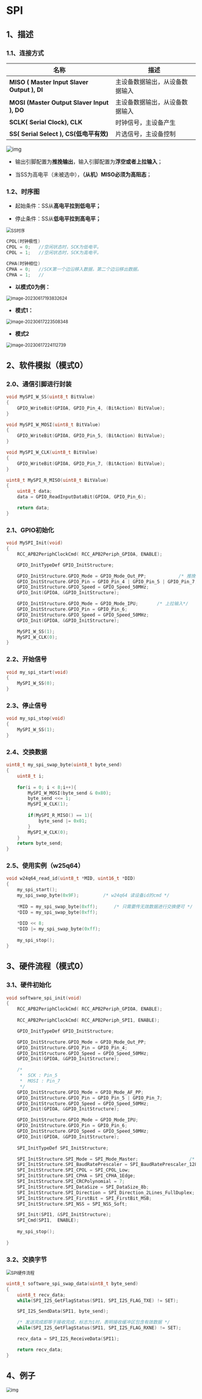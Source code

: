 # SPI

## 1、描述

### 1.1、连接方式

| 名称                                        | 描述                           |
| ------------------------------------------- | ------------------------------ |
| **MISO ( Master Input Slaver Output ), DI** | 主设备数据输出，从设备数据输入 |
| **MOSI (Master Output Slaver Input ), DO**  | 主设备数据输出，从设备数据输入 |
| **SCLK( Serial Clock), CLK**                | 时钟信号，主设备产生           |
| **SS( Serial Select ), CS(低电平有效)**     | 片选信号，主设备控制           |

![img](https://img-blog.csdn.net/20180515145056575)

- 输出引脚配置为**推挽输出**，输入引脚配置为**浮空或者上拉输入**；

- 当SS为高电平（未被选中），**（从机）**MISO必须为**高阻态**；

### 1.2、时序图

- 起始条件：SS从**高电平拉到低电平；**

- 停止条件：SS从**低电平拉到高电平；**

<img src="D:\MarkdowPad2_md\随手记\images\image-20230617191705250.png" alt="SS时序" style="zoom:80%;" />



```c
CPOL(时钟极性)
CPOL = 0;	//空闲状态时，SCK为低电平。
CPOL = 1;	//空闲状态时，SCK为高电平。

CPHA(时钟相位)
CPHA = 0;	//SCK第一个边沿移入数据，第二个边沿移出数据。
CPHA = 1;	//
```

- **以模式0为例：**



<img src="D:\MarkdowPad2_md\随手记\images\image-20230617193832624.png" alt="image-20230617193832624" style="zoom:80%;" />





- **模式1：**

<img src="D:\MarkdowPad2_md\随手记\images\image-20230617223508348.png" alt="image-20230617223508348" style="zoom:80%;" />



- **模式2**

<img src="D:\MarkdowPad2_md\随手记\images\image-20230617224112739.png" alt="image-20230617224112739" style="zoom:80%;" />



## 2、软件模拟（模式0）

### 2.0、通信引脚进行封装

```c
void MySPI_W_SS(uint8_t BitValue)
{
	GPIO_WriteBit(GPIOA, GPIO_Pin_4, (BitAction) BitValue);
}

void MySPI_W_MOSI(uint8_t BitValue)
{
	GPIO_WriteBit(GPIOA, GPIO_Pin_5, (BitAction) BitValue);
}

void MySPI_W_CLK(uint8_t BitValue)
{
	GPIO_WriteBit(GPIOA, GPIO_Pin_7, (BitAction) BitValue);
}

uint8_t MySPI_R_MISO(uint8_t BitValue)
{
	uint8_t data;
	data = GPIO_ReadInputDataBit(GPIOA, GPIO_Pin_6);

	return data;
}
```



### 2.1、GPIO初始化

```c
void MySPI_Init(void)
{
	RCC_APB2PeriphClockCmd( RCC_APB2Periph_GPIOA, ENABLE);

	GPIO_InitTypeDef GPIO_InitStructure;

	GPIO_InitStructure.GPIO_Mode = GPIO_Mode_Out_PP;			/* 推挽输出 */
	GPIO_InitStructure.GPIO_Pin = GPIO_Pin_4 | GPIO_Pin_5 | GPIO_Pin_7;
	GPIO_InitStructure.GPIO_Speed = GPIO_Speed_50MHz;
	GPIO_Init(GPIOA, &GPIO_InitStructure);

	GPIO_InitStructure.GPIO_Mode = GPIO_Mode_IPU;		/* 上拉输入*/
	GPIO_InitStructure.GPIO_Pin = GPIO_Pin_6;
	GPIO_InitStructure.GPIO_Speed = GPIO_Speed_50MHz;
	GPIO_Init(GPIOA, &GPIO_InitStructure);

	MySPI_W_SS(1);
	MySPI_W_CLK(0);
}
```

### 2.2、开始信号

```c
void my_spi_start(void)
{
	MySPI_W_SS(0);
}
```

### 2.3、停止信号

```c
void my_spi_stop(void)
{
	MySPI_W_SS(1);
}
```

### 2.4、交换数据

```c
uint8_t my_spi_swap_byte(uint8_t byte_send)
{
	uint8_t i;
	
	for(i = 0; i < 8;i++){
		MySPI_W_MOSI(byte_send & 0x80);
		byte_send <<= 1;
		MySPI_W_CLK(1);
		
		if(MySPI_R_MISO() == 1){
			byte_send |= 0x01;
		}
		MySPI_W_CLK(0);
	}
	return byte_send;
}
```

### 2.5、使用实例（w25q64）

```c
void w24q64_read_id(uint8_t *MID, uint16_t *DID)
{
    my_spi_start();
    my_spi_swap_byte(0x9F);			/* w24q64 读设备id的cmd */
    
    *MID = my_spi_swap_byte(0xff);		/* 只需要传无效数据进行交换便可 */
    *DID = my_spi_swap_byte(0xff);
    
    *DID << 8;
    *DID |= my_spi_swap_byte(0xff);
    
    my_spi_stop();
}
```



## 3、硬件流程（模式0）

### 3.1、硬件初始化

```c
void software_spi_init(void)
{
	RCC_APB2PeriphClockCmd( RCC_APB2Periph_GPIOA, ENABLE);
	
	RCC_APB2PeriphClockCmd( RCC_APB2Periph_SPI1, ENABLE);

	GPIO_InitTypeDef GPIO_InitStructure;

	GPIO_InitStructure.GPIO_Mode = GPIO_Mode_Out_PP;
	GPIO_InitStructure.GPIO_Pin = GPIO_Pin_4;
	GPIO_InitStructure.GPIO_Speed = GPIO_Speed_50MHz;
	GPIO_Init(GPIOA, &GPIO_InitStructure);

	/*
	 *	SCK : Pin_5
	 *	MOSI : Pin_7
	 */
	GPIO_InitStructure.GPIO_Mode = GPIO_Mode_AF_PP;
	GPIO_InitStructure.GPIO_Pin = GPIO_Pin_5 | GPIO_Pin_7;
	GPIO_InitStructure.GPIO_Speed = GPIO_Speed_50MHz;
	GPIO_Init(GPIOA, &GPIO_InitStructure);

	GPIO_InitStructure.GPIO_Mode = GPIO_Mode_IPU;
	GPIO_InitStructure.GPIO_Pin = GPIO_Pin_6;
	GPIO_InitStructure.GPIO_Speed = GPIO_Speed_50MHz;
	GPIO_Init(GPIOA, &GPIO_InitStructure);
	
	SPI_InitTypeDef SPI_InitStructure;

	SPI_InitStructure.SPI_Mode = SPI_Mode_Master;					/* 主机模式 */
	SPI_InitStructure.SPI_BaudRatePrescaler = SPI_BaudRatePrescaler_128;	/* 波特率分频时钟 */
	SPI_InitStructure.SPI_CPOL = SPI_CPOL_Low;							/* 时钟极性，空闲时为低电平 */
	SPI_InitStructure.SPI_CPHA = SPI_CPHA_1Edge;						/* 时钟相位，在时钟第一个边沿进行采样 */
	SPI_InitStructure.SPI_CRCPolynomial = 7;							/* 没用上，设定默认值 7 */
	SPI_InitStructure.SPI_DataSize = SPI_DataSize_8b;					/* 数据大小设定为 8bit */
	SPI_InitStructure.SPI_Direction = SPI_Direction_2Lines_FullDuplex;	/* 全双工，用于裁剪spi */
	SPI_InitStructure.SPI_FirstBit = SPI_FirstBit_MSB;					/* 首位是高字节 */
	SPI_InitStructure.SPI_NSS = SPI_NSS_Soft;							/* SS引脚软件控制 */

	SPI_Init(SPI1, &SPI_InitStructure);
	SPI_Cmd(SPI1,  ENABLE);
    
   	my_spi_stop();
	
}
```



### 3.2、交换字节

<img src="D:\MarkdowPad2_md\随手记\images\image-20230619004756562.png" alt="SPI硬件流程" style="zoom:80%;" />

```c
uint8_t software_spi_swap_data(uint8_t byte_send)
{
	uint8_t recv_data;
	while(SPI_I2S_GetFlagStatus(SPI1, SPI_I2S_FLAG_TXE) != SET);		/* 等待开始，标志为1时，表明发送缓冲区为空*/

	SPI_I2S_SendData(SPI1, byte_send);

    /* 发送完成即等于接收完成，标志为1时，表明接收缓冲区包含有效数据 */
	while(SPI_I2S_GetFlagStatus(SPI1, SPI_I2S_FLAG_RXNE) != SET);		

	recv_data = SPI_I2S_ReceiveData(SPI1);

	return recv_data;
}
```



## 4、例子

<img src="https://pic4.zhimg.com/v2-069df3709fb1a0c5486acbf620890313_r.jpg" alt="img" style="zoom:80%;" />

